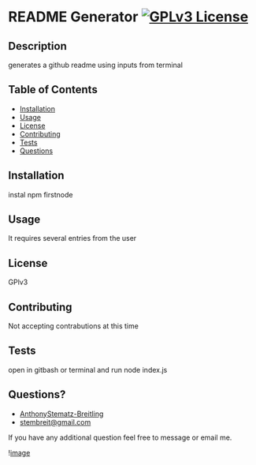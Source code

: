 #  README Generator          [![GPLv3 License](https://img.shields.io/badge/License-GPL%20v3-yellow.svg)](https://opensource.org/licenses/)       
        
## Description
generates a github readme using inputs from terminal

## Table of Contents
 * [Installation](#installation)
 * [Usage](#usage)
 * [License](#license) 
 * [Contributing](#contributing)
 * [Tests](#tests)
 * [Questions](#questions)
        
        
## Installation
instal npm firstnode
        
        
## Usage
  It requires several entries from the user
        
 ## License 
 GPlv3
        
 ## Contributing
  Not accepting contrabutions at this time
        
        
## Tests
 open in gitbash or terminal and run node index.js
        
## Questions?
* [AnthonyStematz-Breitling](https://github.com/AnthonyStematz-Breitling)
* stembreit@gmail.com
        
 If you have any additional question feel free to message or email me.
 
 
 \![image](https://user-images.githubusercontent.com/64037800/89971140-0b9b1b00-dc20-11ea-9cb3-a65aa5638287.png)
